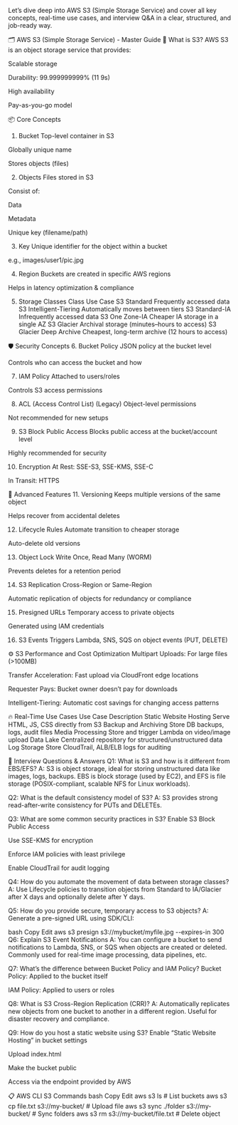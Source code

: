 Let’s dive deep into AWS S3 (Simple Storage Service) and cover all key concepts, real-time use cases, and interview Q&A in a clear, structured, and job-ready way.

🗂️ AWS S3 (Simple Storage Service) - Master Guide
🔹 What is S3?
AWS S3 is an object storage service that provides:

Scalable storage

Durability: 99.999999999% (11 9s)

High availability

Pay-as-you-go model

📦 Core Concepts
1. Bucket
Top-level container in S3

Globally unique name

Stores objects (files)

2. Objects
Files stored in S3

Consist of:

Data

Metadata

Unique key (filename/path)

3. Key
Unique identifier for the object within a bucket

e.g., images/user1/pic.jpg

4. Region
Buckets are created in specific AWS regions

Helps in latency optimization & compliance

5. Storage Classes
Class	Use Case
S3 Standard	Frequently accessed data
S3 Intelligent-Tiering	Automatically moves between tiers
S3 Standard-IA	Infrequently accessed data
S3 One Zone-IA	Cheaper IA storage in a single AZ
S3 Glacier	Archival storage (minutes–hours to access)
S3 Glacier Deep Archive	Cheapest, long-term archive (12 hours to access)

🛡️ Security Concepts
6. Bucket Policy
JSON policy at the bucket level

Controls who can access the bucket and how

7. IAM Policy
Attached to users/roles

Controls S3 access permissions

8. ACL (Access Control List) (Legacy)
Object-level permissions

Not recommended for new setups

9. S3 Block Public Access
Blocks public access at the bucket/account level

Highly recommended for security

10. Encryption
At Rest: SSE-S3, SSE-KMS, SSE-C

In Transit: HTTPS

🔄 Advanced Features
11. Versioning
Keeps multiple versions of the same object

Helps recover from accidental deletes

12. Lifecycle Rules
Automate transition to cheaper storage

Auto-delete old versions

13. Object Lock
Write Once, Read Many (WORM)

Prevents deletes for a retention period

14. S3 Replication
Cross-Region or Same-Region

Automatic replication of objects for redundancy or compliance

15. Presigned URLs
Temporary access to private objects

Generated using IAM credentials

16. S3 Events
Triggers Lambda, SNS, SQS on object events (PUT, DELETE)

⚙️ S3 Performance and Cost Optimization
Multipart Uploads: For large files (>100MB)

Transfer Acceleration: Fast upload via CloudFront edge locations

Requester Pays: Bucket owner doesn’t pay for downloads

Intelligent-Tiering: Automatic cost savings for changing access patterns

🔥 Real-Time Use Cases
Use Case	Description
Static Website Hosting	Serve HTML, JS, CSS directly from S3
Backup and Archiving	Store DB backups, logs, audit files
Media Processing	Store and trigger Lambda on video/image upload
Data Lake	Centralized repository for structured/unstructured data
Log Storage	Store CloudTrail, ALB/ELB logs for auditing

💬 Interview Questions & Answers
Q1: What is S3 and how is it different from EBS/EFS?
A: S3 is object storage, ideal for storing unstructured data like images, logs, backups. EBS is block storage (used by EC2), and EFS is file storage (POSIX-compliant, scalable NFS for Linux workloads).

Q2: What is the default consistency model of S3?
A: S3 provides strong read-after-write consistency for PUTs and DELETEs.

Q3: What are some common security practices in S3?
Enable S3 Block Public Access

Use SSE-KMS for encryption

Enforce IAM policies with least privilege

Enable CloudTrail for audit logging

Q4: How do you automate the movement of data between storage classes?
A: Use Lifecycle policies to transition objects from Standard to IA/Glacier after X days and optionally delete after Y days.

Q5: How do you provide secure, temporary access to S3 objects?
A: Generate a pre-signed URL using SDK/CLI:

bash
Copy
Edit
aws s3 presign s3://mybucket/myfile.jpg --expires-in 300
Q6: Explain S3 Event Notifications
A: You can configure a bucket to send notifications to Lambda, SNS, or SQS when objects are created or deleted. Commonly used for real-time image processing, data pipelines, etc.

Q7: What’s the difference between Bucket Policy and IAM Policy?
Bucket Policy: Applied to the bucket itself

IAM Policy: Applied to users or roles

Q8: What is S3 Cross-Region Replication (CRR)?
A: Automatically replicates new objects from one bucket to another in a different region. Useful for disaster recovery and compliance.

Q9: How do you host a static website using S3?
Enable “Static Website Hosting” in bucket settings

Upload index.html

Make the bucket public

Access via the endpoint provided by AWS

📋 AWS CLI S3 Commands
bash
Copy
Edit
aws s3 ls                     # List buckets
aws s3 cp file.txt s3://my-bucket/  # Upload file
aws s3 sync ./folder s3://my-bucket/  # Sync folders
aws s3 rm s3://my-bucket/file.txt    # Delete object
